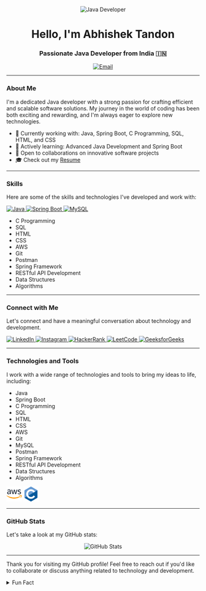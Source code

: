 <!-- GitHub Profile README -->

<!-- Header Image (You can replace this with a personal banner if desired) -->
<p align="center">
  <img src="https://media0.giphy.com/media/qgQUggAC3Pfv687qPC/giphy.gif" alt="Java Developer" />
</p>

<!-- Introduction -->
<h1 align="center">Hello, I'm <b>Abhishek Tandon</b></h1>
<h3 align="center">Passionate Java Developer from India 🇮🇳</h3>

<!-- Email Badge -->
<p align="center">
  <a href="mailto:tandonabhishek245@gmail.com">
    <img src="https://img.shields.io/badge/Email-Contact%20Me-blue" alt="Email" />
  </a>
</p>

---

<!-- About Me Section -->
### About Me

I'm a dedicated Java developer with a strong passion for crafting efficient and scalable software solutions. My journey in the world of coding has been both exciting and rewarding, and I'm always eager to explore new technologies.

- 💼 Currently working with: Java, Spring Boot, C Programming, SQL, HTML, and CSS
- 🌱 Actively learning: Advanced Java Development and Spring Boot
- 👯 Open to collaborations on innovative software projects
- 🎓 Check out my [Resume](https://docs.google.com/document/d/1paNjovSrD4W1RP34llG0CK3gRo0i4FVd/edit?usp=sharing&ouid=104017589111202448870&rtpof=true&sd=true)

---

<!-- Skills Section -->
### Skills

Here are some of the skills and technologies I've developed and work with:

<!-- Watermark Badges -->
<p align="left">
  <a href="#">
    <img src="https://img.shields.io/badge/Java-%E2%9A%99%EF%B8%8F-orange?style=for-the-badge" alt="Java" />
  </a>
  <a href="#">
    <img src="https://img.shields.io/badge/Spring%20Boot-%E2%9A%99%EF%B8%8F-brightgreen?style=for-the-badge" alt="Spring Boot" />
  </a>
  <a href="#">
    <img src="https://img.shields.io/badge/MySQL-%E2%9A%99%EF%B8%8F-blue?style=for-the-badge" alt="MySQL" />
  </a>
</p>

- C Programming
- SQL
- HTML
- CSS
- AWS
- Git
- Postman
- Spring Framework
- RESTful API Development
- Data Structures
- Algorithms

---

<!-- Connect with Me Section -->
### Connect with Me

Let's connect and have a meaningful conversation about technology and development.

<p align="left">
  <a href="https://www.linkedin.com/in/er-abhishek-tandon-3120a1220/">
    <img src="https://img.shields.io/badge/LinkedIn-Connect-blue" alt="LinkedIn" />
  </a>
  <a href="https://www.instagram.com/abhi_tandon25/">
    <img src="https://img.shields.io/badge/Instagram-Follow-ff69b4" alt="Instagram" />
  </a>
  <a href="https://www.hackerrank.com/tandonabhishek21">
    <img src="https://img.shields.io/badge/HackerRank-Follow-brightgreen" alt="HackerRank" />
  </a>
  <a href="https://leetcode.com/AbhiTandon2617">
    <img src="https://img.shields.io/badge/LeetCode-Compete-orange" alt="LeetCode" />
  </a>
  <a href="https://auth.geeksforgeeks.org/user/tandon245">
    <img src="https://img.shields.io/badge/GeeksforGeeks-Follow-yellow" alt="GeeksforGeeks" />
  </a>
</p>

---

<!-- Languages and Tools Section -->
### Technologies and Tools

I work with a wide range of technologies and tools to bring my ideas to life, including:

- Java
- Spring Boot
- C Programming
- SQL
- HTML
- CSS
- AWS
- Git
- MySQL
- Postman
- Spring Framework
- RESTful API Development
- Data Structures
- Algorithms

<p align="left">
  <img src="https://raw.githubusercontent.com/devicons/devicon/master/icons/amazonwebservices/amazonwebservices-original-wordmark.svg" alt="AWS" width="40" height="40" />
  <img src="https://raw.githubusercontent.com/devicons/devicon/master/icons/c/c-original.svg" alt="C" width="40" height="40" />
  <!-- Add more icons for your other tools and languages here -->
</p>

---

<!-- GitHub Stats Section -->
### GitHub Stats

Let's take a look at my GitHub stats:

<p align="center">
  <img src="https://github-readme-stats.vercel.app/api?username=tandon245&show_icons=true&theme=dark" alt="GitHub Stats" />
</p>

---

Thank you for visiting my GitHub profile! Feel free to reach out if you'd like to collaborate or discuss anything related to technology and development.

<!-- Fun Fact Section (You can replace this with another interesting fact if desired) -->
<details>
  <summary>Fun Fact</summary>
  🎸 I aspire to learn how to play the guitar someday.
</details>
